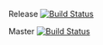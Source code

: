 Release [![Build Status](https://travis-ci.org/baloise/digital-signature.svg?branch=release)](https://travis-ci.org/baloise/digital-signature/branches)

Master  [![Build Status](https://travis-ci.org/baloise/digital-signature.svg?branch=master)](https://travis-ci.org/baloise/digital-signature/branches)